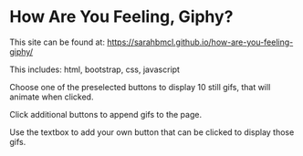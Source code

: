 # How Are You Feeling, Giphy?

This site can be found at: https://sarahbmcl.github.io/how-are-you-feeling-giphy/

This includes: html, bootstrap, css, javascript

Choose one of the preselected buttons to display 10 still gifs, that will animate when clicked.

Click additional buttons to append gifs to the page.

Use the textbox to add your own button that can be clicked to display those gifs.
